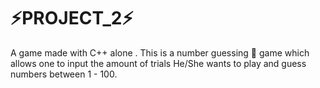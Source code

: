# ⚡PROJECT_2⚡

A game made with C++ alone . This is a number guessing 🤔 game which allows one to input the amount of trials He/She wants to play and guess numbers between 1 - 100.

